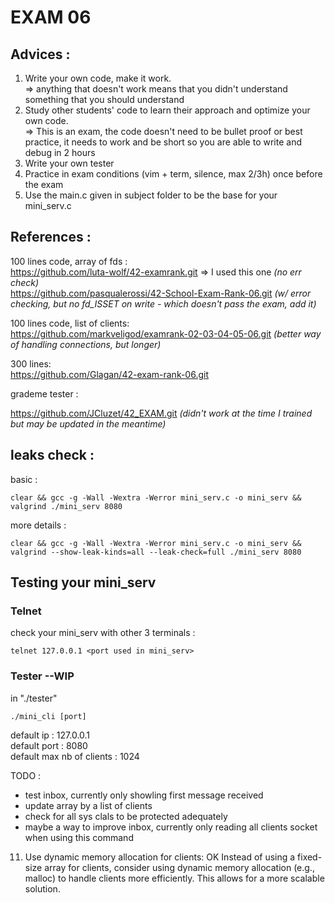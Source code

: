 # EXAM 06  
## Advices :
1. Write your own code, make it work.  
=> anything that doesn't work means that you didn't understand something that you should understand
2. Study other students' code to learn their approach and optimize your own code.  
    => This is an exam, the code doesn't need to be bullet proof or best practice, it needs to work and be short so you are able to write and debug in 2 hours  
3. Write your own tester
4. Practice in exam conditions (vim + term, silence, max 2/3h) once before the exam
5. Use the main.c given in subject folder to be the base for your mini_serv.c

## References :
100 lines code, array of fds :  
https://github.com/luta-wolf/42-examrank.git => I used this one <i>(no err check)</i>     
https://github.com/pasqualerossi/42-School-Exam-Rank-06.git <i>(w/ error checking, but no fd_ISSET on write - which doesn't pass the exam, add it)</i>  

100 lines code, list of clients:  
https://github.com/markveligod/examrank-02-03-04-05-06.git <i>(better way of handling connections, but longer)</i> 

300 lines:  
https://github.com/Glagan/42-exam-rank-06.git

grademe tester  :  

https://github.com/JCluzet/42_EXAM.git <i>(didn't work at the time I trained but may be updated in the meantime)</i>  

## leaks check : 
basic :

    clear && gcc -g -Wall -Wextra -Werror mini_serv.c -o mini_serv && valgrind ./mini_serv 8080

more details :

    clear && gcc -g -Wall -Wextra -Werror mini_serv.c -o mini_serv && valgrind --show-leak-kinds=all --leak-check=full ./mini_serv 8080

## Testing your mini_serv
### Telnet
check your mini_serv with other 3 terminals :

    telnet 127.0.0.1 <port used in mini_serv>

### Tester --WIP
in "./tester"

    ./mini_cli [port]  

default ip : 127.0.0.1  
default port : 8080  
default max nb of clients : 1024

TODO :
- test inbox, currently only showling first message received
- update array by a list of clients
- check for all sys clals to be protected adequately
- maybe a way to improve inbox, currently only reading all clients socket when using this command

11. Use dynamic memory allocation for clients: OK
Instead of using a fixed-size array for clients, consider using dynamic memory allocation (e.g., malloc) to handle clients more efficiently. This allows for a more scalable solution.

